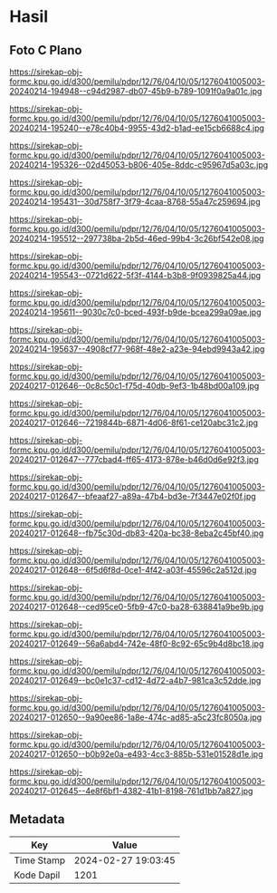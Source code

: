 # Hasil

## Foto C Plano

https://sirekap-obj-formc.kpu.go.id/d300/pemilu/pdpr/12/76/04/10/05/1276041005003-20240214-194948--c94d2987-db07-45b9-b789-1091f0a9a01c.jpg

https://sirekap-obj-formc.kpu.go.id/d300/pemilu/pdpr/12/76/04/10/05/1276041005003-20240214-195240--e78c40b4-9955-43d2-b1ad-ee15cb6688c4.jpg

https://sirekap-obj-formc.kpu.go.id/d300/pemilu/pdpr/12/76/04/10/05/1276041005003-20240214-195326--02d45053-b806-405e-8ddc-c95967d5a03c.jpg

https://sirekap-obj-formc.kpu.go.id/d300/pemilu/pdpr/12/76/04/10/05/1276041005003-20240214-195431--30d758f7-3f79-4caa-8768-55a47c259694.jpg

https://sirekap-obj-formc.kpu.go.id/d300/pemilu/pdpr/12/76/04/10/05/1276041005003-20240214-195512--297738ba-2b5d-46ed-99b4-3c26bf542e08.jpg

https://sirekap-obj-formc.kpu.go.id/d300/pemilu/pdpr/12/76/04/10/05/1276041005003-20240214-195543--0721d622-5f3f-4144-b3b8-9f0939825a44.jpg

https://sirekap-obj-formc.kpu.go.id/d300/pemilu/pdpr/12/76/04/10/05/1276041005003-20240214-195611--9030c7c0-bced-493f-b9de-bcea299a09ae.jpg

https://sirekap-obj-formc.kpu.go.id/d300/pemilu/pdpr/12/76/04/10/05/1276041005003-20240214-195637--4908cf77-968f-48e2-a23e-94ebd9943a42.jpg

https://sirekap-obj-formc.kpu.go.id/d300/pemilu/pdpr/12/76/04/10/05/1276041005003-20240217-012646--0c8c50c1-f75d-40db-9ef3-1b48bd00a109.jpg

https://sirekap-obj-formc.kpu.go.id/d300/pemilu/pdpr/12/76/04/10/05/1276041005003-20240217-012646--7219844b-6871-4d06-8f61-ce120abc31c2.jpg

https://sirekap-obj-formc.kpu.go.id/d300/pemilu/pdpr/12/76/04/10/05/1276041005003-20240217-012647--777cbad4-ff65-4173-878e-b46d0d6e92f3.jpg

https://sirekap-obj-formc.kpu.go.id/d300/pemilu/pdpr/12/76/04/10/05/1276041005003-20240217-012647--bfeaaf27-a89a-47b4-bd3e-7f3447e02f0f.jpg

https://sirekap-obj-formc.kpu.go.id/d300/pemilu/pdpr/12/76/04/10/05/1276041005003-20240217-012648--fb75c30d-db83-420a-bc38-8eba2c45bf40.jpg

https://sirekap-obj-formc.kpu.go.id/d300/pemilu/pdpr/12/76/04/10/05/1276041005003-20240217-012648--6f5d6f8d-0ce1-4f42-a03f-45596c2a512d.jpg

https://sirekap-obj-formc.kpu.go.id/d300/pemilu/pdpr/12/76/04/10/05/1276041005003-20240217-012648--ced95ce0-5fb9-47c0-ba28-638841a9be9b.jpg

https://sirekap-obj-formc.kpu.go.id/d300/pemilu/pdpr/12/76/04/10/05/1276041005003-20240217-012649--56a6abd4-742e-48f0-8c92-65c9b4d8bc18.jpg

https://sirekap-obj-formc.kpu.go.id/d300/pemilu/pdpr/12/76/04/10/05/1276041005003-20240217-012649--bc0e1c37-cd12-4d72-a4b7-981ca3c52dde.jpg

https://sirekap-obj-formc.kpu.go.id/d300/pemilu/pdpr/12/76/04/10/05/1276041005003-20240217-012650--9a90ee86-1a8e-474c-ad85-a5c23fc8050a.jpg

https://sirekap-obj-formc.kpu.go.id/d300/pemilu/pdpr/12/76/04/10/05/1276041005003-20240217-012650--b0b92e0a-e493-4cc3-885b-531e01528d1e.jpg

https://sirekap-obj-formc.kpu.go.id/d300/pemilu/pdpr/12/76/04/10/05/1276041005003-20240217-012645--4e8f6bf1-4382-41b1-8198-761d1bb7a827.jpg


## Metadata

| Key        | Value               |
| ---------- | ------------------- |
| Time Stamp | 2024-02-27 19:03:45 |
| Kode Dapil | 1201                |



